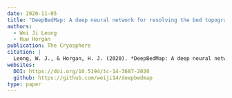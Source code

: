 ```yaml
---
date: 2020-11-05
title: "DeepBedMap: A deep neural network for resolving the bed topography of Antarctica"
authors:
  - Wei Ji Leong
  - Huw Horgan
publication: The Cryosphere
citation: |
  Leong, W. J., & Horgan, H. J. (2020). *DeepBedMap: A deep neural network for resolving the bed topography of Antarctica*. The Cryosphere, 14(11), 3687–3705. https://doi.org/10.5194/tc-14-3687-2020
websites:
  DOI: https://doi.org/10.5194/tc-14-3687-2020
  github: https://github.com/weiji14/deepbedmap
type: paper
---
```

